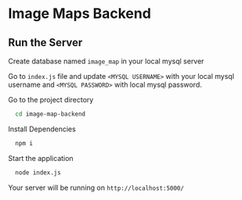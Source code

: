 # Image Maps Backend

## Run the Server

Create database named `image_map` in your local mysql server

Go to `index.js` file and update `<MYSQL USERNAME>` with your local mysql username and `<MYSQL PASSWORD>` with local mysql password.

Go to the project directory

```bash
  cd image-map-backend
```

Install Dependencies

```bash
  npm i
```

Start the application

```bash
  node index.js
```

Your server will be running on
`http://localhost:5000/`
